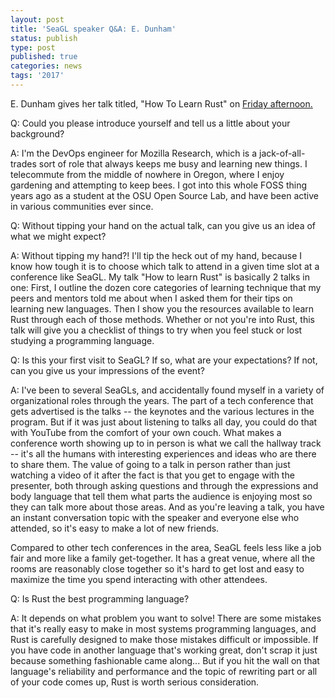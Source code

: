 ```yaml
---
layout: post
title: 'SeaGL speaker Q&A: E. Dunham'
status: publish
type: post
published: true
categories: news
tags: '2017'
---
```


E. Dunham gives her talk titled, "How To Learn Rust" on [Friday afternoon.](https://osem.seagl.org/conferences/seagl2017/program/proposals/378)

Q: Could you please introduce yourself and tell us a little about your background?

A: I'm the DevOps engineer for Mozilla Research, which is a jack-of-all-trades sort of role that always keeps me busy and learning new things. I telecommute from the middle of nowhere in Oregon, where I enjoy gardening and attempting to keep bees. I got into this whole FOSS thing years ago as a student at the OSU Open Source Lab, and have been active in various communities ever since.

Q: Without tipping your hand on the actual talk, can you give us an idea of what we might expect?

A: Without tipping my hand?! I'll tip the heck out of my hand, because I know how tough it is to choose which talk to attend in a given time slot at a conference like SeaGL. My talk "How to learn Rust" is basically 2 talks in one: First, I outline the dozen core categories of learning technique that my peers and mentors told me about when I asked them for their tips on learning new languages. Then I show you the resources available to learn Rust through each of those methods. Whether or not you're into Rust, this talk will give you a checklist of things to try when you feel stuck or lost studying a programming language.

Q: Is this your first visit to SeaGL? If so, what are your expectations? If not, can you give us your impressions of the event?

A: I've been to several SeaGLs, and accidentally found myself in a variety of organizational roles through the years. The part of a tech conference that gets advertised is the talks -- the keynotes and the various lectures in the program. But if it was just about listening to talks all day, you could do that with YouTube from the comfort of your own couch. What makes a conference worth showing up to in person is what we call the hallway track -- it's all the humans with interesting experiences and ideas who are there to share them. The value of going to a talk in person rather than just watching a video of it after the fact is that you get to engage with the presenter, both through asking questions and through the expressions and body language that tell them what parts the audience is enjoying most so they can talk more about those areas. And as you're leaving a talk, you have an instant conversation topic with the speaker and everyone else who attended, so it's easy to make a lot of new friends.

Compared to other tech conferences in the area, SeaGL feels less like a job fair and more like a family get-together. It has a great venue, where all the rooms are reasonably close together so it's hard to get lost and easy to maximize the time you spend interacting with other attendees.

Q: Is Rust the best programming language?

A: It depends on what problem you want to solve! There are some mistakes that it's really easy to make in most systems programming languages, and Rust is carefully designed to make those mistakes difficult or impossible. If you have code in another language that's working great, don't scrap it just because something fashionable came along... But if you hit the wall on that language's reliability and performance and the topic of rewriting part or all of your code comes up, Rust is worth serious consideration.
